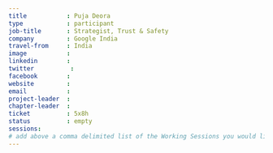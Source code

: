 ```yaml
---
title           : Puja Deora
type            : participant
job-title       : Strategist, Trust & Safety
company         : Google India
travel-from     : India
image           :
linkedin        :
twitter          :
facebook        :
website         :
email           :
project-leader  :
chapter-leader  :
ticket          : 5x8h
status          : empty
sessions:
# add above a comma delimited list of the Working Sessions you would like to attend (use the session's title)
---
```


<!-- put more details about participant here -->
